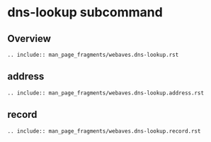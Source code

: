 # dns-lookup subcommand

## Overview

```{eval-rst}
.. include:: man_page_fragments/webaves.dns-lookup.rst
```

## address

```{eval-rst}
.. include:: man_page_fragments/webaves.dns-lookup.address.rst
```

## record

```{eval-rst}
.. include:: man_page_fragments/webaves.dns-lookup.record.rst
```

